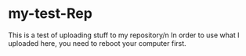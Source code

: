 # my-test-Rep
This is a test of uploading stuff to my repository/n
In order to use what I uploaded here, you need to reboot your computer first.
